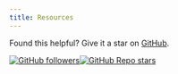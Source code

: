 ```yaml
---
title: Resources
---
```


Found this helpful? Give it a star on [GitHub](https://github.com/SahilGogna/Study-Resources/tree/main).

[![GitHub followers](https://img.shields.io/github/followers/sahilgogna?label=Sahil%20Gogna&style=social)](https://github.com/SahilGogna/)[![GitHub Repo stars](https://img.shields.io/github/stars/SahilGogna/SQL-MyStrivera?style=social)](https://github.com/SahilGogna/SQL-MyStrivera)